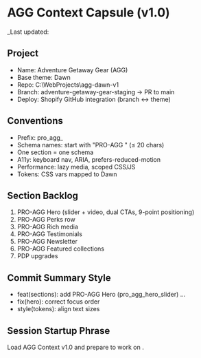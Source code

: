 # AGG Context Capsule (v1.0)
_Last updated: 

## Project
- Name: Adventure Getaway Gear (AGG)
- Base theme: Dawn
- Repo: C:\WebProjects\agg-dawn-v1
- Branch: adventure-getaway-gear-staging → PR to main
- Deploy: Shopify GitHub integration (branch ↔ theme)

## Conventions
- Prefix: pro_agg_
- Schema names: start with "PRO-AGG " (≤ 20 chars)
- One section = one schema
- A11y: keyboard nav, ARIA, prefers-reduced-motion
- Performance: lazy media, scoped CSS/JS
- Tokens: CSS vars mapped to Dawn

## Section Backlog
1) PRO-AGG Hero (slider + video, dual CTAs, 9-point positioning)
2) PRO-AGG Perks row
3) PRO-AGG Rich media
4) PRO-AGG Testimonials
5) PRO-AGG Newsletter
6) PRO-AGG Featured collections
7) PDP upgrades

## Commit Summary Style
- feat(sections): add PRO-AGG Hero (pro_agg_hero_slider) ...
- fix(hero): correct focus order
- style(tokens): align text sizes

## Session Startup Phrase
Load AGG Context v1.0 and prepare to work on <task>.

